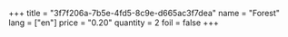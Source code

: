 +++
title = "3f7f206a-7b5e-4fd5-8c9e-d665ac3f7dea"
name = "Forest"
lang = ["en"]
price = "0.20"
quantity = 2
foil = false
+++
